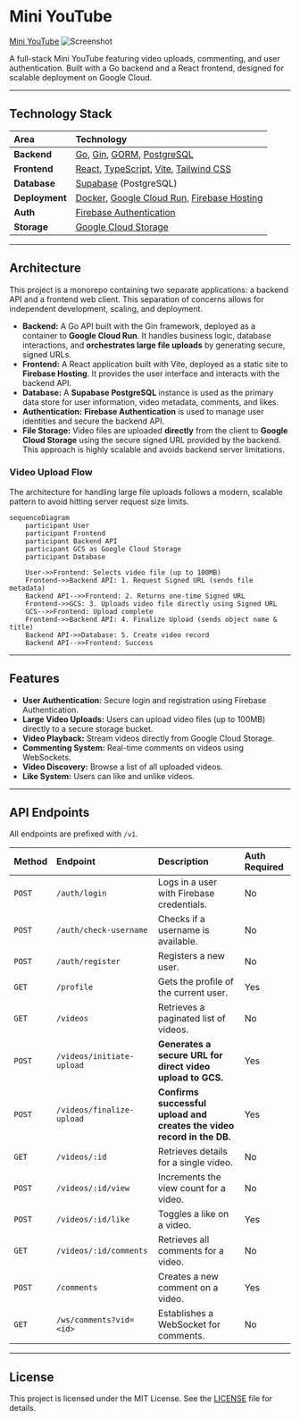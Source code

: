 # Mini YouTube

[Mini YouTube](https://wesley-yt.web.app/)
![Screenshot](https://i.imgur.com/N5vo39l.jpeg)

A full-stack Mini YouTube featuring video uploads, commenting, and user authentication. Built with a Go backend and a React frontend, designed for scalable deployment on Google Cloud.

---

## Technology Stack

| Area      | Technology                                                                                             |
| :-------- | :----------------------------------------------------------------------------------------------------- |
| **Backend** | [Go](https://golang.org/), [Gin](https://gin-gonic.com/), [GORM](https://gorm.io/), [PostgreSQL](https://www.postgresql.org/) |
| **Frontend**| [React](https://reactjs.org/), [TypeScript](https://www.typescriptlang.org/), [Vite](https://vitejs.dev/), [Tailwind CSS](https://tailwindcss.com/) |
| **Database**| [Supabase](https://supabase.io/) (PostgreSQL)                                                          |
| **Deployment**| [Docker](https://www.docker.com/), [Google Cloud Run](https://cloud.google.com/run), [Firebase Hosting](https://firebase.google.com/docs/hosting) |
| **Auth**    | [Firebase Authentication](https://firebase.google.com/docs/auth)                                       |
| **Storage** | [Google Cloud Storage](https://cloud.google.com/storage)                                               |

---

## Architecture

This project is a monorepo containing two separate applications: a backend API and a frontend web client. This separation of concerns allows for independent development, scaling, and deployment.

-   **Backend:** A Go API built with the Gin framework, deployed as a container to **Google Cloud Run**. It handles business logic, database interactions, and **orchestrates large file uploads** by generating secure, signed URLs.
-   **Frontend:** A React application built with Vite, deployed as a static site to **Firebase Hosting**. It provides the user interface and interacts with the backend API.
-   **Database:** A **Supabase PostgreSQL** instance is used as the primary data store for user information, video metadata, comments, and likes.
-   **Authentication:** **Firebase Authentication** is used to manage user identities and secure the backend API.
-   **File Storage:** Video files are uploaded **directly** from the client to **Google Cloud Storage** using the secure signed URL provided by the backend. This approach is highly scalable and avoids backend server limitations.

### Video Upload Flow

The architecture for handling large file uploads follows a modern, scalable pattern to avoid hitting server request size limits.

```mermaid
sequenceDiagram
    participant User
    participant Frontend
    participant Backend API
    participant GCS as Google Cloud Storage
    participant Database

    User->>Frontend: Selects video file (up to 100MB)
    Frontend->>Backend API: 1. Request Signed URL (sends file metadata)
    Backend API-->>Frontend: 2. Returns one-time Signed URL
    Frontend->>GCS: 3. Uploads video file directly using Signed URL
    GCS-->>Frontend: Upload complete
    Frontend->>Backend API: 4. Finalize Upload (sends object name & title)
    Backend API->>Database: 5. Create video record
    Backend API-->>Frontend: Success
```

---

## Features

-   **User Authentication:** Secure login and registration using Firebase Authentication.
-   **Large Video Uploads:** Users can upload video files (up to 100MB) directly to a secure storage bucket.
-   **Video Playback:** Stream videos directly from Google Cloud Storage.
-   **Commenting System:** Real-time comments on videos using WebSockets.
-   **Video Discovery:** Browse a list of all uploaded videos.
-   **Like System:** Users can like and unlike videos.

---

## API Endpoints

All endpoints are prefixed with `/v1`.

| Method | Endpoint                       | Description                                                              | Auth Required |
| :----- | :----------------------------- | :----------------------------------------------------------------------- | :------------ |
| `POST` | `/auth/login`                  | Logs in a user with Firebase credentials.                                | No            |
| `POST` | `/auth/check-username`         | Checks if a username is available.                                       | No            |
| `POST` | `/auth/register`               | Registers a new user.                                                    | No            |
| `GET`  | `/profile`                     | Gets the profile of the current user.                                    | Yes           |
| `GET`  | `/videos`                      | Retrieves a paginated list of videos.                                    | No            |
| `POST` | `/videos/initiate-upload`      | **Generates a secure URL for direct video upload to GCS.**               | Yes           |
| `POST` | `/videos/finalize-upload`      | **Confirms successful upload and creates the video record in the DB.**   | Yes           |
| `GET`  | `/videos/:id`                  | Retrieves details for a single video.                                    | No            |
| `POST` | `/videos/:id/view`             | Increments the view count for a video.                                   | No            |
| `POST` | `/videos/:id/like`             | Toggles a like on a video.                                               | Yes           |
| `GET`  | `/videos/:id/comments`         | Retrieves all comments for a video.                                      | No            |
| `POST` | `/comments`                    | Creates a new comment on a video.                                        | Yes           |
| `GET`  | `/ws/comments?vid=<id>`        | Establishes a WebSocket for comments.                                    | No            |

---

## License

This project is licensed under the MIT License. See the [LICENSE](LICENSE) file for details.
